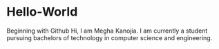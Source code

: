 # Hello-World
Beginning with Github
Hi, I am Megha Kanojia. I am currently a student pursuing bachelors of technology in computer science and engineering.
